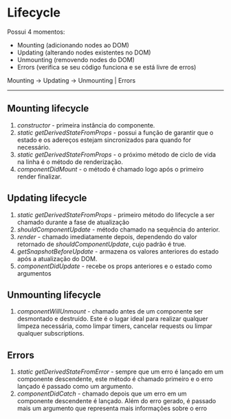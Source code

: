 # Lifecycle
Possui 4 momentos:
* Mounting (adicionando nodes ao DOM)
* Updating (alterando nodes existentes no DOM)
* Unmounting (removendo nodes do DOM)
* Errors (verifica se seu código funciona e se está livre de erros)

Mounting -> Updating -> Unmounting | Errors

---

## Mounting lifecycle
1. *constructor* - primeira instância do componente.
2. *static getDerivedStateFromProps* - possui a função de garantir que o estado e os adereços estejam sincronizados para quando for necessário.
3. *static getDerivedStateFromProps* - o próximo método de ciclo de vida na linha é o método de renderização.
4. *componentDidMount* - o método é chamado logo após o primeiro render finalizar.

## Updating lifecycle
1. *static getDerivedStateFromProps* - primeiro método do lifecycle a ser chamado durante a fase de atualização
2. *shouldComponentUpdate* - método chamado na sequência do anterior.
3. *render* - chamado imediatamente depois, dependendo do valor retornado de *shouldComponentUpdate*, cujo padrão é true.
4. *getSnapshotBeforeUpdate* - armazena os valores anteriores do estado após a atualização do DOM.
5. *componentDidUpdate* - recebe os props anteriores e o estado como argumentos

## Unmounting lifecycle
1. *componentWillUnmount* - chamado antes de um componente ser desmontado e destruído. Este é o lugar ideal para realizar qualquer limpeza necessária, como limpar timers, cancelar requests ou limpar qualquer subscriptions.

## Errors
1. *static getDerivedStateFromError* - sempre que um erro é lançado em um componente descendente, este método é chamado primeiro e o erro lançado é passado como um argumento.
2. *componentDidCatch* - chamado depois que um erro em um componente descendente é lançado. Além do erro gerado, é passado mais um argumento que representa mais informações sobre o erro
